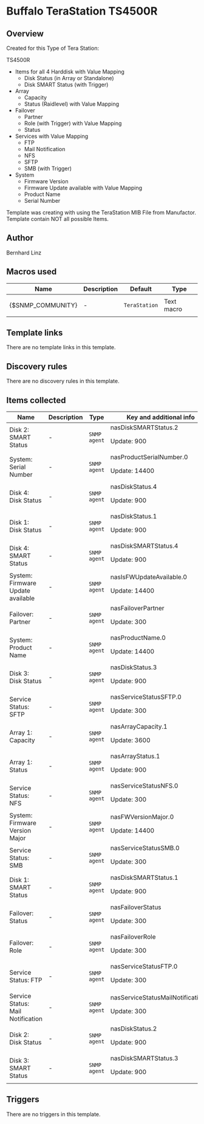 # Buffalo TeraStation TS4500R

## Overview

Created for this Type of Tera Station:


TS4500R


* Items for all 4 Harddisk with Value Mapping
	+ Disk Status (in Array or Standalone)
	+ Disk SMART Status (with Trigger)
* Array
	+ Capacity
	+ Status (Raidlevel) with Value Mapping
* Failover
	+ Partner
	+ Role (with Trigger) with Value Mapping
	+ Status
* Services with Value Mapping
	+ FTP
	+ Mail Notification
	+ NFS
	+ SFTP
	+ SMB (with Trigger)
* System
	+ Firmware Version
	+ Firmware Update available with Value Mapping
	+ Product Name
	+ Serial Number


 


Template was creating with using the TeraStation MIB File from Manufactor.  
Template contain NOT all possible Items.


 



## Author

Bernhard Linz

## Macros used

|Name|Description|Default|Type|
|----|-----------|-------|----|
|{$SNMP_COMMUNITY}|<p>-</p>|`TeraStation`|Text macro|
## Template links

There are no template links in this template.

## Discovery rules

There are no discovery rules in this template.

## Items collected

|Name|Description|Type|Key and additional info|
|----|-----------|----|----|
|Disk 2: SMART Status|<p>-</p>|`SNMP agent`|nasDiskSMARTStatus.2<p>Update: 900</p>|
|System: Serial Number|<p>-</p>|`SNMP agent`|nasProductSerialNumber.0<p>Update: 14400</p>|
|Disk 4: Disk Status|<p>-</p>|`SNMP agent`|nasDiskStatus.4<p>Update: 900</p>|
|Disk 1: Disk Status|<p>-</p>|`SNMP agent`|nasDiskStatus.1<p>Update: 900</p>|
|Disk 4: SMART Status|<p>-</p>|`SNMP agent`|nasDiskSMARTStatus.4<p>Update: 900</p>|
|System: Firmware Update available|<p>-</p>|`SNMP agent`|nasIsFWUpdateAvailable.0<p>Update: 14400</p>|
|Failover: Partner|<p>-</p>|`SNMP agent`|nasFailoverPartner<p>Update: 300</p>|
|System: Product Name|<p>-</p>|`SNMP agent`|nasProductName.0<p>Update: 14400</p>|
|Disk 3: Disk Status|<p>-</p>|`SNMP agent`|nasDiskStatus.3<p>Update: 900</p>|
|Service Status: SFTP|<p>-</p>|`SNMP agent`|nasServiceStatusSFTP.0<p>Update: 300</p>|
|Array 1: Capacity|<p>-</p>|`SNMP agent`|nasArrayCapacity.1<p>Update: 3600</p>|
|Array 1: Status|<p>-</p>|`SNMP agent`|nasArrayStatus.1<p>Update: 900</p>|
|Service Status: NFS|<p>-</p>|`SNMP agent`|nasServiceStatusNFS.0<p>Update: 300</p>|
|System: Firmware Version Major|<p>-</p>|`SNMP agent`|nasFWVersionMajor.0<p>Update: 14400</p>|
|Service Status: SMB|<p>-</p>|`SNMP agent`|nasServiceStatusSMB.0<p>Update: 300</p>|
|Disk 1: SMART Status|<p>-</p>|`SNMP agent`|nasDiskSMARTStatus.1<p>Update: 900</p>|
|Failover: Status|<p>-</p>|`SNMP agent`|nasFailoverStatus<p>Update: 300</p>|
|Failover: Role|<p>-</p>|`SNMP agent`|nasFailoverRole<p>Update: 300</p>|
|Service Status: FTP|<p>-</p>|`SNMP agent`|nasServiceStatusFTP.0<p>Update: 300</p>|
|Service Status: Mail Notification|<p>-</p>|`SNMP agent`|nasServiceStatusMailNotification.0<p>Update: 300</p>|
|Disk 2: Disk Status|<p>-</p>|`SNMP agent`|nasDiskStatus.2<p>Update: 900</p>|
|Disk 3: SMART Status|<p>-</p>|`SNMP agent`|nasDiskSMARTStatus.3<p>Update: 900</p>|
## Triggers

There are no triggers in this template.

